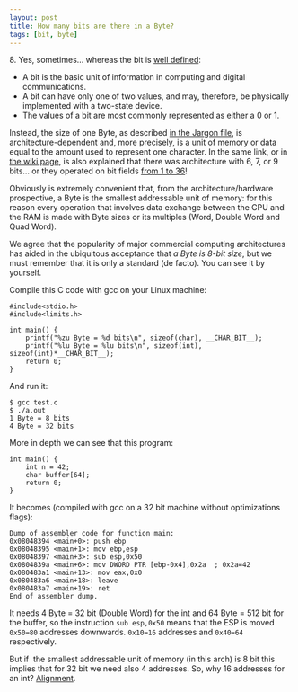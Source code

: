 ```yaml
---
layout: post
title: How many bits are there in a Byte?
tags: [bit, byte]
---
```


8\. Yes, sometimes... whereas the bit is [well defined](https://en.wikipedia.org/wiki/Bit):

*   A bit is the basic unit of information in computing and digital communications.
*   A bit can have only one of two values, and may, therefore, be physically implemented with a two-state device.
*   The values of a bit are most commonly represented as either a 0 or 1.

Instead, the size of one Byte, as described [in the Jargon file](http://catb.org/~esr/jargon/html/B/byte.html), is architecture-dependent and, more precisely, is a unit of memory or data equal to the amount used to represent one character. In the same link, or in [the wiki page](https://en.wikipedia.org/wiki/Byte), is also explained that there was architecture with 6, 7, or 9 bits... or they operated on bit fields [from 1 to 36](https://en.wikipedia.org/wiki/PDP-10)!

Obviously is extremely convenient that, from the architecture/hardware prospective, a Byte is the smallest addressable unit of memory: for this reason every operation that involves data exchange between the CPU and the RAM is made with Byte sizes or its multiples (Word, Double Word and Quad Word).

We agree that the popularity of major commercial computing architectures has aided in the ubiquitous acceptance that _a Byte is 8-bit size_, but we must remember that it is only a standard (de facto). You can see it by yourself.

Compile this C code with gcc on your Linux machine:

```
#include<stdio.h>
#include<limits.h>

int main() {
    printf("%zu Byte = %d bits\n", sizeof(char), __CHAR_BIT__);
    printf("%lu Byte = %lu bits\n", sizeof(int), sizeof(int)*__CHAR_BIT__);
    return 0;
}
```

And run it:
```
$ gcc test.c
$ ./a.out
1 Byte = 8 bits
4 Byte = 32 bits

```

More in depth we can see that this program:

```
int main() {
    int n = 42;
    char buffer[64];
    return 0;
}
```

It becomes (compiled with gcc on a 32 bit machine without optimizations flags):

```
Dump of assembler code for function main:
0x08048394 <main+0>: push ebp
0x08048395 <main+1>: mov ebp,esp
0x08048397 <main+3>: sub esp,0x50
0x0804839a <main+6>: mov DWORD PTR [ebp-0x4],0x2a  ; 0x2a=42
0x080483a1 <main+13>: mov eax,0x0
0x080483a6 <main+18>: leave
0x080483a7 <main+19>: ret
End of assembler dump.
```

It needs 4 Byte = 32 bit (Double Word) for the int and 64 Byte = 512 bit for the buffer, so the instruction `sub esp,0x50` means that the ESP is moved `0x50=80` addresses downwards. `0x10=16` addresses and `0x40=64` respectively.

But if  the smallest addressable unit of memory (in this arch) is 8 bit this implies that for 32 bit we need also 4 addresses. So, why 16 addresses for an int? [Alignment](https://en.wikipedia.org/wiki/Data_structure_alignment#x86).
